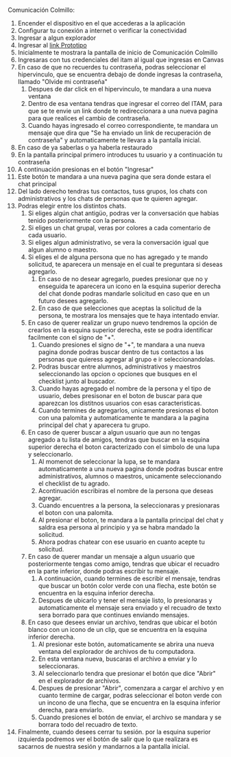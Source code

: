 Comunicación Colmillo:
 1. Encender el dispositivo en el que accederas a la aplicación
 1. Configurar tu conexión a internet o verificar la conectividad
 1. Ingresar a algun explorador
 1. Ingresar al [link Prototipo](https://pr.to/9Q0PLU/)
 1. Inicialmente te mostrara la pantalla de inicio de Comunicación Colmillo
 1. Ingresaras con tus credenciales del itam al igual que ingresas en Canvas
 1. En caso de que no recuerdes tu contraseña, podras seleccionar el hipervinculo, que se encuentra debajo de donde ingresas la contraseña, llamado "Olvide mi contraseña"
    1. Despues de dar click en el hipervinculo, te mandara a una nueva ventana
    1. Dentro de esa ventana tendras que ingresar el correo del ITAM, para que se te envie un link donde te redireccionara a una nueva pagina para que realices el cambio de contraseña.
    1. Cuando hayas ingresado el correo correspondiente, te mandara un mensaje que dira que "Se ha enviado un link de recuperación de contraseña" y automaticamente te llevara a la pantalla inicial.
 1. En caso de ya saberlas o ya haberla restaurado
 1. En la pantalla principal primero introduces tu usuario y a continuación tu contraseña
 1. A continuación presionas en el botón "Ingresar"
 1. Este botón te mandara a una nueva pagina que sera donde estara el chat principal
 1. Del lado derecho tendras tus contactos, tuss grupos, los chats con administrativos y los chats de personas que te quieren agregar.
 1. Podras elegir entre los distintos chats.
    1. Si eliges algún chat antigüo, podras ver la conversación que habias tenido posteriormente con la persona.
    1. Si eliges un chat grupal, veras por colores a cada comentario de cada usuario.
    1. Si eliges algun administrativo, se vera la conversación igual que algun alumno o maestro.
    1. Si eliges el de alguna persona que no has agregado y te mando solicitud, te aparecera un mensaje en el cual te preguntara si deseas agregarlo.
       1. En caso de no desear agregarlo, puedes presionar que no y enseguida te aparecera un icono en la esquina superior derecha del chat donde podras mandarle solicitud en caso que en un futuro desees agregarlo.
       1. En caso de que selecciones que aceptas la solicitud de la persona, te mostrara los mensajes que te haya intentado enviar.
    1. En caso de querer realizar un grupo nuevo tendremos la opción de crearlos en la esquina superior derecha, este se podra identificar facilmente con el signo de "+".
       1. Cuando presiones el signo de "+", te mandara a una nueva pagina donde podras buscar dentro de tus contactos a las personas que quieress agregar al grupo e ir seleccionandolas.
       1. Podras buscar entre alumnos, administrativos y maestros seleccionando las opcion o opciones que busques en el checklist junto al buscador.
       1. Cuando hayas agregado el nombre de la persona y el tipo de usuario, debes presisonar en el boton de buscar para que aparezcan los distitnos usuarios con esas caracteristicas.
       1. Cuando termines de agregarlos, unicamente presionas el boton con una palomita y automaticamente te mandara a la pagina principal del chat y aparecera tu grupo.
    1. En caso de querer buscar a algun usuario que aun no tengas agregado a tu lista de amigos, tendras que buscar en la esquina superior derecha el boton caracterizado con el simbolo de una lupa y seleccionarlo.
       1. Al momenot de seleccionar la lupa, se te mandara automaticamente a una nueva pagina donde podras buscar entre administrativos, alumnos o maestros, unicamente seleccionando el checklist de tu agrado.
       1. Acontinuación escribiras el nombre de la persona que deseas agregar.
       1. Cuando encuentres a la persona, la seleccionaras y presionaras el boton con una palomita.
       1. Al presionar el boton, te mandara a la pantalla principal del chat y saldra esa persona al principio y ya se habra mandado la solicitud.
       1. Ahora podras chatear con ese usuario en cuanto acepte tu solicitud.
    1. En caso de querer mandar un mensaje a algun usuario que posteriormente tengas como amigo, tendras que ubicar el recuadro en la parte inferior, donde podras escribir tu mensaje.
       1. A continuación, cuando termines de escribir el mensaje, tendras que buscar un botón color verde con una flecha, este botón se encuentra en la esquina inferior derecha.
       1. Despues de ubicarlo y tener el mensaje listo, lo presionaras y automaticamente el mensaje sera enviado y el recuadro de texto sera borrado para que continues enviando mensajes.
    1. En caso que desees enviar un archivo, tendras que ubicar el botón blanco con un icono de un clip, que se encuentra en la esquina inferior derecha.
       1. Al presionar este botón, automaticamente se abrira una nueva ventana del explorador de archivos de tu computadora.
       1. En esta ventana nueva, buscaras el archivo a enviar y lo seleccionaras.
       1. Al seleccionarlo tendra que presionar el botón que dice "Abrir" en el explorador de archivos.
       1. Despues de presionar "Abrir", comenzara a cargar el archivo y en cuanto termine de cargar, podras seleccionar el boton verde con un incono de una flecha, que se encuentra en la esquina inferior derecha, para enviarlo.
       1. Cuando presiones el botón de enviar, el archivo se mandara y se borrara todo del recuadro de texto.
 1. Finalmente, cuando desees cerrar tu sesión. por la esquina superior izquierda podremos ver el botón de salir que lo que realizara es sacarnos de nuestra sesión y mandarnos a la pantalla inicial.
      

